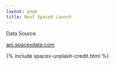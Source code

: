 ```yaml
---
layout: page
title: Next SpaceX Launch
---
```


<div id="root"></div>

<div class="data-source">
	<p class="data-source-heading">Data Source</p>
	<p><a href="https://api.spacexdata.com/v2/launches">api.spacexdata.com</a></p>
</div>

<div class="photo-credit">
	{% include spacex-unplash-credit.html %}
</div>

<script src="/next-spacex-launch/build/main.js"></script>